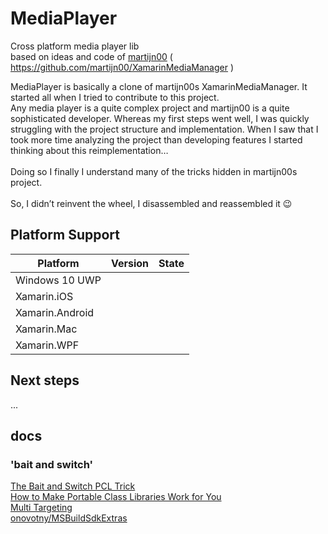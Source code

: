 # MediaPlayer
Cross platform media player lib</BR>
based on ideas and code of [martijn00](https://github.com/martijn00) ( https://github.com/martijn00/XamarinMediaManager )

MediaPlayer is basically a clone of martijn00s XamarinMediaManager. It started all when I tried to contribute to this project. </BR>
Any media player is a quite complex project and martijn00 is a quite sophisticated developer. Whereas my first steps went well, I was quickly struggling with the project structure and implementation. When I saw that I took more time analyzing the project than developing features I started thinking about this reimplementation… </BR>
</BR>
Doing so I finally I understand many of the tricks hidden in martijn00s project.</BR>
</BR>
So, I didn’t reinvent the wheel, I disassembled and reassembled it 😉

## Platform Support

|Platform|Version|State|
| ------------------- | :------------------: | :------------------: |
|Windows 10 UWP| | |
|Xamarin.iOS| | |
|Xamarin.Android| | |
|Xamarin.Mac| | |
|Xamarin.WPF| | |

## Next steps
...

## docs
### 'bait and switch'</BR>
[The Bait and Switch PCL Trick](https://log.paulbetts.org/the-bait-and-switch-pcl-trick/)</BR>
[How to Make Portable Class Libraries Work for You](https://blogs.msdn.microsoft.com/dsplaisted/2012/08/27/how-to-make-portable-class-libraries-work-for-you/)</BR>
[Multi Targeting](https://dev.to/borrrden/multi-targeting-1p5)</BR>
[onovotny/MSBuildSdkExtras](https://github.com/onovotny/MSBuildSdkExtras)</BR>
